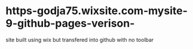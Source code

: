 # https-godja75.wixsite.com-mysite-9-github-pages-verison-
site built using wix but transfered into github with no toolbar
